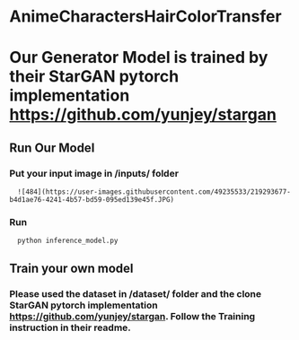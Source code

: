# AnimeCharactersHairColorTransfer

# Our Generator Model is trained by their StarGAN pytorch implementation https://github.com/yunjey/stargan

## Run Our Model

### Put your input image in /inputs/ folder
      ![484](https://user-images.githubusercontent.com/49235533/219293677-b4d1ae76-4241-4b57-bd59-095ed139e45f.JPG)

### Run
      python inference_model.py

## Train your own model
### Please used the dataset in /dataset/ folder and the clone StarGAN pytorch implementation https://github.com/yunjey/stargan. Follow the Training instruction in their readme.
